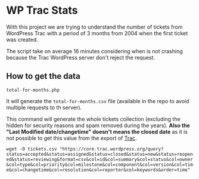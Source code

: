 # WP Trac Stats

With this project we are trying to understand the number of tickets from WordPress Trac with a period of 3 months from 2004 when the first ticket was created.

The script take on average 16 minutes considering when is not crashing because the Trac WordPress server don't reject the request.

## How to get the data

`total-for-months.php`

It will generate the `total-for-months.csv` file (available in the repo to avoid multiple requests to th server).

This command will generate the whole tickets collection (excluding the hidden for security reasons and spam removed during the years).
**Also the "Last Modified date/changetime" doesn't means the closed date** as it is not possible to get this value from the export of [Trac](https://trac.edgewall.org/).

`wget -O tickets.csv "https://core.trac.wordpress.org/query?status=accepted&status=assigned&status=closed&status=new&status=reopened&status=reviewing&format=csv&col=id&col=summary&col=status&col=owner&col=type&col=priority&col=milestone&col=component&col=version&col=time&col=changetime&col=resolution&col=reporter&col=keywords&order=time"`

